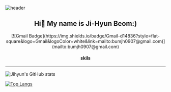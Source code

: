 ![header](https://capsule-render.vercel.app/api?type=waving&color=gradient&customColorList=4&height=300&section=header&text=Welcome&fontSize=90&animation=fadeIn)
<div align="center">
   <h2>Hi👋 My name is Ji-Hyun Beom:)</h2> [![Gmail Badge](https://img.shields.io/badge/Gmail-d14836?style=flat-square&logo=Gmail&logoColor=white&link=mailto:bumjh0907@gmail.com)](mailto:bumjh0907@gmail.com)
</div>
<div align="center">
   <h4>skils</h4>
</div>
<hr/>
  


![Jihyun's GitHub stats](https://github-readme-stats.vercel.app/api?username=Beomjihyun&show_icons=true&theme=onedark) 

[![Top Langs](https://github-readme-stats.vercel.app/api/top-langs/?username=Beomjihyun&layout=donut-vertical)](https://github.com/Beomjihyun/github-readme-stats)






<!--
**Beomjihyun/Beomjihyun** is a ✨ _special_ ✨ repository because its `README.md` (this file) appears on your GitHub profile.

Here are some ideas to get you started:

- 🔭 I’m currently working on ...
- 🌱 I’m currently learning ...
- 👯 I’m looking to collaborate on ...
- 🤔 I’m looking for help with ...
- 💬 Ask me about ...
- 📫 How to reach me: ...
- 😄 Pronouns: ...
- ⚡ Fun fact: ...
-->
